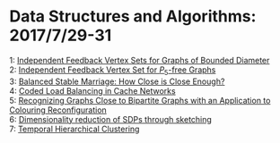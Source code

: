# Data Structures and Algorithms: 2017/7/29-31  
1: [Independent Feedback Vertex Sets for Graphs of Bounded Diameter](https://doi.org/10.48550/arXiv.1707.09383)  
2: [Independent Feedback Vertex Set for $P_5$-free Graphs](https://doi.org/10.48550/arXiv.1707.09402)  
3: [Balanced Stable Marriage: How Close is Close Enough?](https://doi.org/10.48550/arXiv.1707.09545)  
4: [Coded Load Balancing in Cache Networks](https://doi.org/10.48550/arXiv.1707.09757)  
5: [Recognizing Graphs Close to Bipartite Graphs with an Application to  Colouring Reconfiguration](https://doi.org/10.48550/arXiv.1707.09817)  
6: [Dimensionality reduction of SDPs through sketching](https://doi.org/10.48550/arXiv.1707.09863)  
7: [Temporal Hierarchical Clustering](https://doi.org/10.48550/arXiv.1707.09904)  